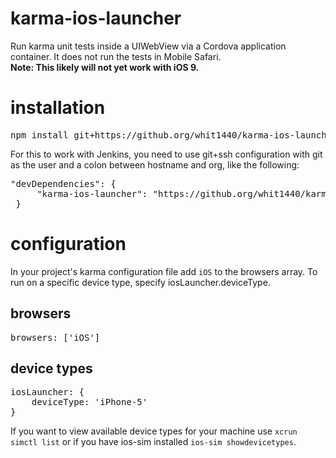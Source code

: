 # karma-ios-launcher
Run karma unit tests inside a UIWebView via a Cordova application container. It does not run the tests in Mobile Safari.
<br><b>Note: This likely will not yet work with iOS 9.</b>

# installation
<pre>
npm install git+https://github.org/whit1440/karma-ios-launcher.git
</pre>
For this to work with Jenkins, you need to use git+ssh configuration with git as the user and a colon between hostname and org, like the following:
<pre>
"devDependencies": {
     "karma-ios-launcher": "https://github.org/whit1440/karma-ios-launcher.git"
 }
</pre>

# configuration
In your project's karma configuration file add `iOS` to the browsers array. To run on a specific device type, specify iosLauncher.deviceType.
## browsers
<pre>
browsers: ['iOS']
</pre>

## device types
<pre>
iosLauncher: {
    deviceType: 'iPhone-5'
}
</pre>
If you want to view available device types for your machine use `xcrun simctl list` or if you have ios-sim installed `ios-sim showdevicetypes`.
